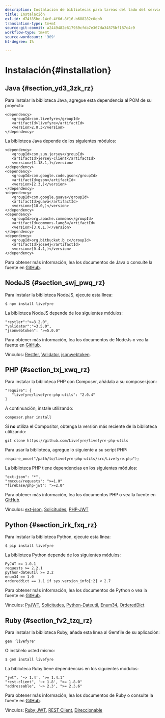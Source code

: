 ```yaml
---
description: Instalación de bibliotecas para tareas del lado del servidor de Livefyre
title: Instalación
exl-id: d74f85be-14c0-4f6d-8f16-b688282c0eb0
translation-type: tm+mt
source-git-commit: a2449482e617939cfda7e367da34875bf187c4c9
workflow-type: tm+mt
source-wordcount: '309'
ht-degree: 1%

---
```


# Instalación{#installation}


## Java {#section_yd3_3zk_rz}

Para instalar la biblioteca Java, agregue esta dependencia al POM de su proyecto:

```
<dependency> 
   <groupId>com.livefyre</groupId> 
   <artifactId>livefyre</artifactId> 
   <version>2.0.3</version> 
</dependency>
```

La biblioteca Java depende de los siguientes módulos:

```
<dependency> 
   <groupId>com.sun.jersey</groupId> 
   <artifactId>jersey-client</artifactId> 
   <version>[1.18.1,)</version> 
</dependency> 
<dependency> 
   <groupId>com.google.code.gson</groupId> 
   <artifactId>gson</artifactId> 
   <version>[2.3,)</version> 
</dependency> 
<dependency> 
   <groupId>com.google.guava</groupId> 
   <artifactId>guava</artifactId> 
   <version>[18.0,)</version> 
</dependency> 
<dependency> 
   <groupId>org.apache.commons</groupId> 
   <artifactId>commons-lang3</artifactId> 
   <version>[3.0.1,)</version> 
</dependency> 
<dependency> 
   <groupId>org.bitbucket.b_c</groupId> 
   <artifactId>jose4j</artifactId> 
   <version>[0.4.1,)</version> 
</dependency> 
```

Para obtener más información, lea los documentos de Java o consulte la fuente en [GitHub](https://github.com/Livefyre/livefyre-java-utils).

## NodeJS {#section_swj_pwq_rz}

Para instalar la biblioteca NodeJS, ejecute esta línea:

`$ npm install livefyre`

La biblioteca NodeJS depende de los siguientes módulos:

```
"restler":">=3.2.0", 
"validator":"=3.5.0", 
"jsonwebtoken": ">=5.0.0" 
```

Para obtener más información, lea los documentos de NodeJs o vea la fuente en [GitHub](https://github.com/Livefyre/livefyre-nodejs-utils).

Vínculos: [Restler](https://github.com/danwrong/restler), [Validator](https://www.npmjs.org/package/validator), [jsonwebtoken](https://github.com/auth0/node-jsonwebtoken).

## PHP {#section_txj_xwq_rz}

Para instalar la biblioteca PHP con Composer, añádala a su composer.json:

```
"require": { 
   "livefyre/livefyre-php-utils": "2.0.4" 
}
```

A continuación, instale utilizando:

```
composer.phar install 
```

Si **no** utiliza el Compositor, obtenga la versión más reciente de la biblioteca utilizando:

```
git clone https://github.com/Livefyre/livefyre-php-utils 
```

Para usar la biblioteca, agregue lo siguiente a su script PHP:

```
require_once("/path/to/livefyre-php-utils/src/Livefyre.php"); 
```

La biblioteca PHP tiene dependencias en los siguientes módulos:

```
"ext-json": "*", 
"rmccue/requests": ">=1.0" 
"firebase/php-jwt": ">=2.0" 
```

Para obtener más información, lea los documentos PHP o vea la fuente en [GitHub](https://github.com/Livefyre/livefyre-php-utils).

Vínculos: [ext-json](https://php.net/manual/en/book.json.php), [Solicitudes](https://github.com/rmccue/Requests/), [PHP-JWT](https://github.com/firebase/php-jwt/tree/v2.0.0)

## Python {#section_irk_fxq_rz}

Para instalar la biblioteca Python, ejecute esta línea:

`$ pip install livefyre`

La biblioteca Python depende de los siguientes módulos:

```
PyJWT >= 1.0.1  
requests >= 2.2.1  
python-dateutil >= 2.2  
enum34 == 1.0  
ordereddict == 1.1 if sys.version_info[:2] < 2.7 
```

Para obtener más información, lea los documentos de Python o vea la fuente en [GitHub](https://github.com/Livefyre/livefyre-python-utils).

Vínculos: [PyJWT](https://github.com/progrium/pyjwt), [Solicitudes](https://github.com/kennethreitz/requests), [Python-Dateutil](https://pypi.python.org/pypi/python-dateutil), [Enum34](https://pypi.python.org/pypi/enum34), [OrderedDict](https://pypi.python.org/pypi/ordereddict)

## Ruby {#section_fv2_tzq_rz}

Para instalar la biblioteca Ruby, añada esta línea al Gemfile de su aplicación:

```
gem 'livefyre' 
```

O instálelo usted mismo:

`$ gem install livefyre`

La biblioteca Ruby tiene dependencias en los siguientes módulos:

```
"jwt", '~> 1.4', ">= 1.4.1"  
"rest-client", '~> 1.8', ">= 1.8.0"  
"addressable", '~> 2.3', ">= 2.3.6" 
```

Para obtener más información, lea los documentos de Ruby o consulte la fuente en [GitHub](https://github.com/Livefyre/livefyre-ruby-utils).

Vínculos: [Ruby JWT](https://github.com/firebase/php-jwt/tree/v2.0.0), [REST Client](https://github.com/rest-client/rest-client/), [Direccionable](https://github.com/sporkmonger/addressable)
